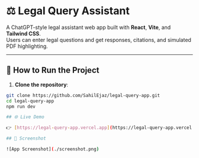 # ⚖️ Legal Query Assistant

A ChatGPT-style legal assistant web app built with **React**, **Vite**, and **Tailwind CSS**.  
Users can enter legal questions and get responses, citations, and simulated PDF highlighting.

---

## 🚀 How to Run the Project

1. **Clone the repository**:
```bash
git clone https://github.com/SahilEjaz/legal-query-app.git
cd legal-query-app
npm run dev

## 🌐 Live Demo

👉 [https://legal-query-app.vercel.app](https://legal-query-app.vercel.app)

## 📸 Screenshot

![App Screenshot](./screenshot.png)



